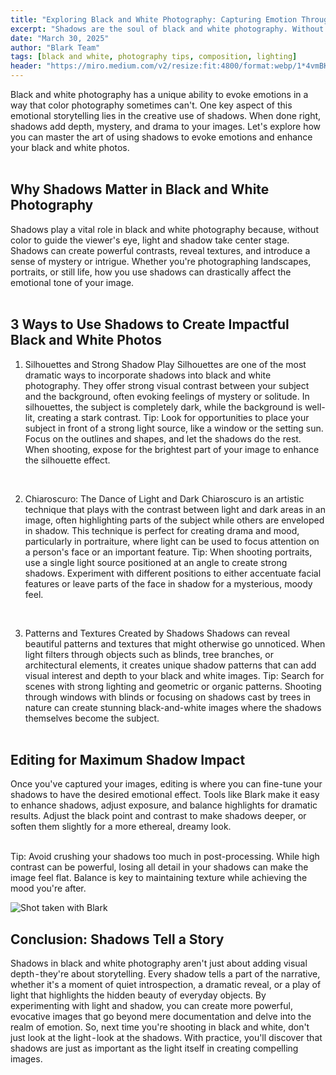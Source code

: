 ```yaml
---
title: "Exploring Black and White Photography: Capturing Emotion Through Shadows"
excerpt: "Shadows are the soul of black and white photography. Without the distraction of color, shadows take on the role of storyteller—evoking emotion, shaping depth, and revealing hidden details."
date: "March 30, 2025"
author: "Blark Team"
tags: [black and white, photography tips, composition, lighting]
header: "https://miro.medium.com/v2/resize:fit:4800/format:webp/1*4vmBKKybURWuXeQCrtRC9g.jpeg"
---
```




<!-- ![Alt text](https://miro.medium.com/v2/resize:fit:4800/format:webp/1*Nv2p5APs4BjZrufCBSBaDQ.jpeg "a title") -->

Black and white photography has a unique ability to evoke emotions in a way that color photography sometimes can't. One key aspect of this emotional storytelling lies in the creative use of shadows. When done right, shadows add depth, mystery, and drama to your images. Let's explore how you can master the art of using shadows to evoke emotions and enhance your black and white photos.
<br><br>

## Why Shadows Matter in Black and White Photography
Shadows play a vital role in black and white photography because, without color to guide the viewer's eye, light and shadow take center stage. Shadows can create powerful contrasts, reveal textures, and introduce a sense of mystery or intrigue. Whether you're photographing landscapes, portraits, or still life, how you use shadows can drastically affect the emotional tone of your image.
<br><br>

## 3 Ways to Use Shadows to Create Impactful Black and White Photos
1. Silhouettes and Strong Shadow Play
Silhouettes are one of the most dramatic ways to incorporate shadows into black and white photography. They offer strong visual contrast between your subject and the background, often evoking feelings of mystery or solitude. In silhouettes, the subject is completely dark, while the background is well-lit, creating a stark contrast.
Tip: Look for opportunities to place your subject in front of a strong light source, like a window or the setting sun. Focus on the outlines and shapes, and let the shadows do the rest. When shooting, expose for the brightest part of your image to enhance the silhouette effect.
<br>

2. Chiaroscuro: The Dance of Light and Dark
Chiaroscuro is an artistic technique that plays with the contrast between light and dark areas in an image, often highlighting parts of the subject while others are enveloped in shadow. This technique is perfect for creating drama and mood, particularly in portraiture, where light can be used to focus attention on a person's face or an important feature.
Tip: When shooting portraits, use a single light source positioned at an angle to create strong shadows. Experiment with different positions to either accentuate facial features or leave parts of the face in shadow for a mysterious, moody feel.
<br>

3. Patterns and Textures Created by Shadows
Shadows can reveal beautiful patterns and textures that might otherwise go unnoticed. When light filters through objects such as blinds, tree branches, or architectural elements, it creates unique shadow patterns that can add visual interest and depth to your black and white images.
Tip: Search for scenes with strong lighting and geometric or organic patterns. Shooting through windows with blinds or focusing on shadows cast by trees in nature can create stunning black-and-white images where the shadows themselves become the subject.
<br><br>

## Editing for Maximum Shadow Impact
Once you've captured your images, editing is where you can fine-tune your shadows to have the desired emotional effect. Tools like Blark make it easy to enhance shadows, adjust exposure, and balance highlights for dramatic results. Adjust the black point and contrast to make shadows deeper, or soften them slightly for a more ethereal, dreamy look.
<br><br>

Tip: Avoid crushing your shadows too much in post-processing. While high contrast can be powerful, losing all detail in your shadows can make the image feel flat. Balance is key to maintaining texture while achieving the mood you're after.

![Shot taken with Blark](https://miro.medium.com/v2/resize:fit:720/format:webp/1*Nv2p5APs4BjZrufCBSBaDQ.jpeg)

## Conclusion: Shadows Tell a Story
Shadows in black and white photography aren't just about adding visual depth - they're about storytelling. Every shadow tells a part of the narrative, whether it's a moment of quiet introspection, a dramatic reveal, or a play of light that highlights the hidden beauty of everyday objects. By experimenting with light and shadow, you can create more powerful, evocative images that go beyond mere documentation and delve into the realm of emotion.
So, next time you're shooting in black and white, don't just look at the light - look at the shadows. With practice, you'll discover that shadows are just as important as the light itself in creating compelling images.
